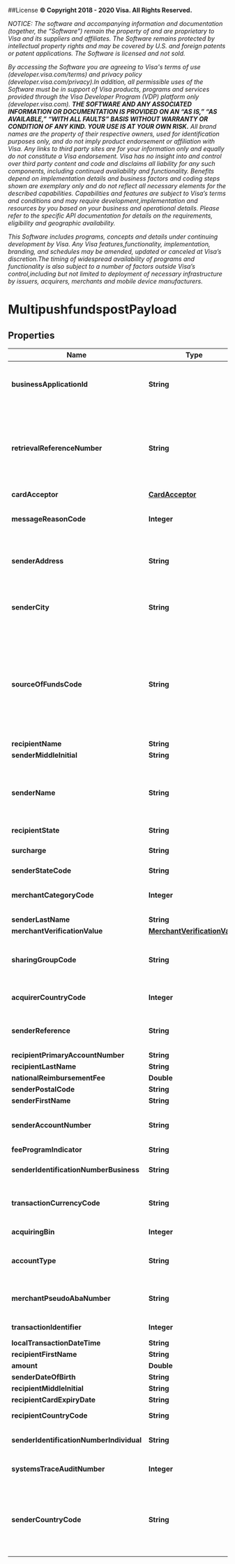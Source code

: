 ##License
**© Copyright 2018 - 2020 Visa. All Rights Reserved.** 

*NOTICE: The software and accompanying information and documentation (together, the “Software”) remain the property of and are proprietary to Visa and its suppliers and affiliates. The Software remains protected by intellectual property rights and may be covered by U.S. and foreign patents or patent applications. The Software is licensed and not sold.*

*By accessing the Software you are agreeing to Visa's terms of use (developer.visa.com/terms) and privacy policy (developer.visa.com/privacy).In addition, all permissible uses of the Software must be in support of Visa products, programs and services provided through the Visa Developer Program (VDP) platform only (developer.visa.com). **THE SOFTWARE AND ANY ASSOCIATED INFORMATION OR DOCUMENTATION IS PROVIDED ON AN “AS IS,” “AS AVAILABLE,” “WITH ALL FAULTS” BASIS WITHOUT WARRANTY OR CONDITION OF ANY KIND. YOUR USE IS AT YOUR OWN RISK.** All brand names are the property of their respective owners, used for identification purposes only, and do not imply product endorsement or affiliation with Visa. Any links to third party sites are for your information only and equally do not constitute a Visa endorsement. Visa has no insight into and control over third party content and code and disclaims all liability for any such components, including continued availability and functionality. Benefits depend on implementation details and business factors and coding steps shown are exemplary only and do not reflect all necessary elements for the described capabilities. Capabilities and features are subject to Visa’s terms and conditions and may require development,implementation and resources by you based on your business and operational details. Please refer to the specific API documentation for details on the requirements, eligibility and geographic availability.*

*This Software includes programs, concepts and details under continuing development by Visa. Any Visa features,functionality, implementation, branding, and schedules may be amended, updated or canceled at Visa’s discretion.The timing of widespread availability of programs and functionality is also subject to a number of factors outside Visa’s control,including but not limited to deployment of necessary infrastructure by issuers, acquirers, merchants and mobile device manufacturers.*

# MultipushfundspostPayload

## Properties
Name | Type | Description | Notes
------------ | ------------- | ------------- | -------------
**businessApplicationId** | **String** | Identifies the programs&#x27; business application type for VisaNet transaction processing&lt;br&gt;&lt;br&gt;For Money Transfer, AA applies to transactions where the sender and recipient are the same person and PP applies to transactions where the sender and recipient are not the same person.&lt;br&gt;&lt;br&gt;Refer to &lt;a href&#x3D;\&quot;/request_response_codes#business_application_identifier\&quot;&gt;businessApplicationId&lt;/a&gt; codes |  [optional]
**retrievalReferenceNumber** | **String** | A value used to tie together service calls related to a single financial transaction. When passing Account Funding Transaction (AFT) and an Original Credit Transaction (OCT) methods, this value must differ between the two methods. When passing the Account Funding Transaction Reversal (AFTR) method, this value must match the retrievalReferenceNumber previously passed with the AFT method for this transaction.&lt;br&gt;&lt;br&gt; Recommended Format : ydddhhnnnnnn&lt;br&gt;&lt;br&gt;The first fours digits must be a valid yddd date in the Julian date format, where the first digit &#x3D; 0-9 (last digit of current year) and the next three digits &#x3D; 001-366 (number of the day in the year). hh can be the two digit hour in a 24 hour clock (00-23) during which the transaction is performed.&lt;br&gt;&lt;br&gt; nnnnnn can be the systemsTraceAuditNumber or any 6 digit number. | 
**cardAcceptor** | [**CardAcceptor**](CardAcceptor.md) |  | 
**messageReasonCode** | **Integer** | Contains codes that combined with some other fields such as the BAI (Business Application Id) identify some unique use cases. For Sales Tax rebates this field should be populated with the value 5120 (Value-added tax/Sales Tax) along with the businessApplicationId field set to the value &#x27;FD&#x27; which indicates this push funds transfer is being conducted in order to facilitate a sales tax refund. |  [optional]
**senderAddress** | **String** | If the transaction is a money transfer and cross-border or U.S. domestic, this field must contain the sender&#x27;s address.&lt;br&gt;&lt;br&gt;If the transaction is a funds disbursement and cross-border or U.S. domestic, this field must contain either the address of the merchant or government entity sending the funds disbursement.&lt;br&gt;&lt;br&gt;If the transaction is a pre-paid load or credit card bill pay and U.S. domestic, this field must contain the sender&#x27;s address. |  [optional]
**senderCity** | **String** | If the transaction is a money transfer and cross-border or U.S. domestic, this field must contain the sender&#x27;s city.&lt;br&gt;&lt;br&gt;If the transaction is a funds disbursement and cross-border or U.S. domestic, this field must contain either the city of the merchant or government entity sending the funds disbursement.&lt;br&gt;&lt;br&gt;If the transaction is a pre-paid load or credit card bill pay and U.S. domestic, this field must contain the sender&#x27;s city. |  [optional]
**sourceOfFundsCode** | **String** | If the transaction is a money transfer, the field is required and must contain a valid &lt;a href&#x3D;\&quot;/request_response_codes#source_of_funds\&quot;&gt;sourceOfFundsCode&lt;/a&gt; code that matches the funding instrument.&lt;br&gt;&lt;br&gt;If the transaction is a funds disbursement, the field is required and most likely contains a \&quot;05\&quot; as the &lt;a href&#x3D;\&quot;/request_response_codes#source_of_funds\&quot;&gt;sourceOfFundsCode&lt;/a&gt; code to identify that the merchant or government entity used a deposit account to fund the disbursement&lt;br&gt;&lt;br&gt;If the transaction is a pre-paid load, the field is required if the transaction is non-U.S. domestic.&lt;br&gt;&lt;br&gt;If the transaction is a credit bill pay, the field is required if the transaction is non-U.S. domestic, and the &lt;a href&#x3D;\&quot;/request_response_codes#source_of_funds\&quot;&gt;sourceOfFundsCode&lt;/a&gt; code must not contain a \&quot;01\&quot; or \&quot;06\&quot;.&lt;br&gt;&lt;br&gt;Refer to &lt;a href&#x3D;\&quot;/request_response_codes#source_of_funds\&quot;&gt;sourceOfFundsCode&lt;/a&gt; codes |  [optional]
**recipientName** | **String** | Recipient name is required for cross-border enhanced money transfer OCTs. | 
**senderMiddleInitial** | **String** | This field contains sender&#x27;s middle initial |  [optional]
**senderName** | **String** | If the transaction is a money transfer and cross-border or U.S. domestic, this field must contain the sender&#x27;s name.&lt;br&gt;&lt;br&gt;If the transaction is a funds disbursement and cross-border or U.S. domestic, this field must contain either the name of the merchant or government entity sending the funds disbursement.&lt;br&gt;&lt;br&gt;If the transaction is a pre-paid load or credit card bill pay and U.S. domestic, this field must contain the sender&#x27;s name.&lt;br&gt;&lt;br&gt;Recommended Format: Last Name/Family Surname 1 + Space + Last Name/Family Surname 2 (optional) + Space + First Name/Given Name + Space + Middle Initial or Middle name (optional) + space&lt;br&gt;&lt;br&gt;Example: Doe John A |  [optional]
**recipientState** | **String** | Required if RecipientCountryCode is either 124(CAN) or 840(USA)  |  [optional]
**surcharge** | **String** | When present, this field contains the sender&#x27;s surcharge as assessed by the originator. Values in this field must be in the same currency and format as defined in the amount field.&lt;br&gt;&lt;br&gt;&lt;b&gt;Note:&lt;/b&gt;&lt;br&gt;Supported only in the US. |  [optional]
**senderStateCode** | **String** | Required if SenderCountryCode is either 124(CAN) or 840(USA) |  [optional]
**merchantCategoryCode** | **Integer** | If provided, then the value overrides the one present in onboarding data. If the merchantCategoryCode value is not populated in onboarding data then this field is mandatory.&lt;br&gt;&lt;br&gt;If not provided, then the value will default to the values provided during onboarding (when the services are provisioned)&lt;b&gt;Note:&lt;/b&gt; required if not provided during onboarding |  [optional]
**senderLastName** | **String** | This field contains sender&#x27;s last name |  [optional]
**merchantVerificationValue** | [**MerchantVerificationValue**](MerchantVerificationValue.md) |  |  [optional]
**sharingGroupCode** | **String** | This field is optionally used by Push Payments Gateway participants (merchants and acquirers) to specify the network access priority.&lt;br&gt;&lt;br&gt;Refer to &lt;a href&#x3D;\&quot;/request_response_codes#network_id_and_sharing_group_code\&quot;&gt;Sharing Group Code&lt;/a&gt;&lt;br&gt;&lt;br&gt;&lt;b&gt;Note:&lt;/b&gt;&lt;br&gt;Supported only in US for domestic transactions involving Push Payments Gateway Service. |  [optional]
**acquirerCountryCode** | **Integer** | Use a 3-digit numeric country code for the country of the BIN under which your Visa Direct solution is registered. This must match the information provided during program enrollment.&lt;br&gt;&lt;br&gt;Refer to &lt;a href&#x3D;\&quot;/request_response_codes#iso_country_and_currency_codes\&quot;&gt;ISO Codes&lt;/a&gt; | 
**senderReference** | **String** | If the transaction is a money transfer, pre-paid load, or credit card bill pay, and if the sender intends to fund the transaction with a non-financial instrument (for example, cash), a reference number unique to the sender is required.&lt;br&gt;&lt;br&gt;If the transaction is a funds disbursement, the field is required.&lt;br&gt;&lt;br&gt; This field is required if senderAccountNumber is not sent. |  [optional]
**recipientPrimaryAccountNumber** | **String** | The recipient&#x27;s PAN. |  [optional]
**recipientLastName** | **String** | When present, this field contains recipient&#x27;s last name |  [optional]
**nationalReimbursementFee** | **Double** | When present, this field contains the IRF fees. |  [optional]
**senderPostalCode** | **String** | When present, this field contains the sender&#x27;s postal code |  [optional]
**senderFirstName** | **String** | This field contains sender&#x27;s first name |  [optional]
**senderAccountNumber** | **String** | If the transaction is a money transfer, pre-paid load, or credit card bill pay, and if the sender intends to fund the transaction with a financial instrument (for example, debit card), and if the SenderCardId attribute is not sent, this field is required and must contain the sender&#x27;s account number. &lt;br&gt;&lt;br&gt;If the transaction is a funds disbursement, the field is not required. |  [optional]
**feeProgramIndicator** | **String** | &lt;b&gt;Note:&lt;/b&gt; If present, a valid value is required. Spaces or special characters are not allowed. |  [optional]
**senderIdentificationNumberBusiness** | **String** | This is an alphanumeric value that carries the sender’s identification number issued to the sender by the government or an authorized national entity. This field is to be used if the sender is a business (e.g. Disbursements) |  [optional]
**transactionCurrencyCode** | **String** | Use a 3-character alpha or numeric currency code for currency of the sender. You should (unless prohibited by local law / regulation) use the billingCurrencyCode obtained from the Funds Transfer Attribute Inquiry API under Payment Account Attribute Inquiry. &lt;br&gt;&lt;br&gt;Refer to &lt;a href&#x3D;\&quot;/request_response_codes#iso_country_and_currency_codes\&quot;&gt;ISO Codes&lt;/a&gt; | 
**acquiringBin** | **Integer** | The Bank Identification Number (BIN) under which the Visa Direct solution is registered. This must match the information provided during enrollment. | 
**accountType** | **String** | This is used to identify the account type of the senderPrimaryAccountNumber in the request. Below are the possible values.&lt;br&gt;&lt;br&gt; 00-Not applicable&lt;br&gt; 10-Saving account&lt;br&gt; 20-Checking account&lt;br&gt; 30-Credit card account&lt;br&gt; 40-Universal account&lt;br&gt;&lt;br&gt;Default is set to \&quot;00\&quot; if not provided. |  [optional]
**merchantPseudoAbaNumber** | **String** | This is a number that uniquely identifies the originator when they sign up to send Push Payment Gateway transactions. On enrollment, an originator will get a single pseudo-value that is assigned by Visa. The other networks will assign their own unique values for the originator.&lt;br&gt;&lt;br&gt;&lt;b&gt;Note:&lt;/b&gt;&lt;br&gt;Supported only in US for domestic transactions involving Push Payments Gateway Service. |  [optional]
**transactionIdentifier** | **Integer** | The VisaNet transaction identifier. If you have previously sent an AFT, this field must include the VisaNet transaction identifier returned in the AFT response. |  [optional]
**localTransactionDateTime** | **String** |  | 
**recipientFirstName** | **String** | When present, this field contains recipient&#x27;s first name |  [optional]
**amount** | **Double** | The transaction amount to be delivered to the recipient. | 
**senderDateOfBirth** | **String** | The birth date for the sender  |  [optional]
**recipientMiddleInitial** | **String** | When present, this field contains recipient&#x27;s middle initial |  [optional]
**recipientCardExpiryDate** | **String** | The expiration date for the recipient&#x27;s primary account number in  recipientPrimaryAccountNumber |  [optional]
**recipientCountryCode** | **String** | when present, this field contains recipient&#x27;s country code &lt;br&gt;&lt;br&gt;Refer to &lt;a href&#x3D;\&quot;/request_response_codes#iso_country_codes\&quot;&gt;ISO Codes&lt;/a&gt; |  [optional]
**senderIdentificationNumberIndividual** | **String** | This is an alphanumeric value that carries the sender’s identification number issued to the sender by the government or an authorized national entity. This field is to be used if the sender is an Individual (e.g. P2P payments) |  [optional]
**systemsTraceAuditNumber** | **Integer** | A unique value should be used for each API method. However, when passing the (AFTR) method, this value must match the systemsTraceAuditNumber previously passed with the AFT method for the current transaction. | 
**senderCountryCode** | **String** | If the transaction is a money transfer and cross-border or U.S. domestic, this field must contain the sender&#x27;s country code.&lt;br&gt;&lt;br&gt;If the transaction is a funds disbursement and cross-border or U.S. domestic, this field must contain either the country code of the merchant or government entity sending the funds disbursement.&lt;br&gt;&lt;br&gt;If the transaction is a pre-paid load or credit card bill pay and U.S. domestic, this field must contain the sender&#x27;s country code.&lt;br&gt;&lt;br&gt;Alpha or numeric country code can be supported.&lt;br&gt;&lt;br&gt;This field is required when sending the transactions to some of the US debit networks.&lt;br&gt;&lt;br&gt;Refer to &lt;a href&#x3D;\&quot;/request_response_codes#iso_country_and_currency_codes\&quot;&gt;ISO Codes&lt;/a&gt; |  [optional]

